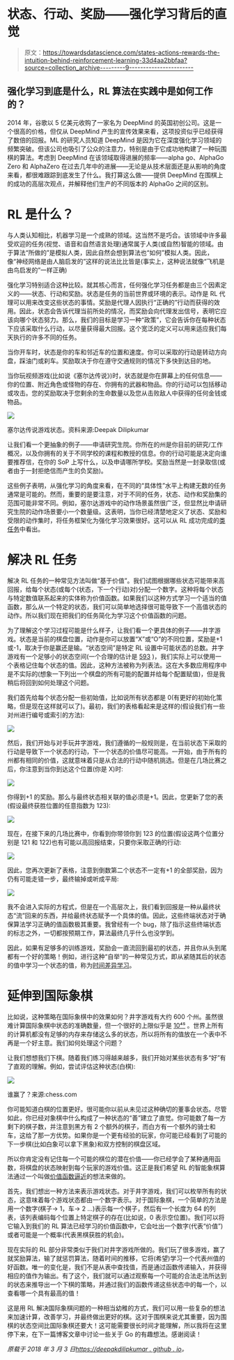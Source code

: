 # 状态、行动、奖励——强化学习背后的直觉

> 原文：<https://towardsdatascience.com/states-actions-rewards-the-intuition-behind-reinforcement-learning-33d4aa2bbfaa?source=collection_archive---------9----------------------->

## 强化学习到底是什么，RL 算法在实践中是如何工作的？

2014 年，谷歌以 5 亿美元收购了一家名为 DeepMind 的英国初创公司。这是一个很高的价格，但仅从 DeepMind 产生的宣传效果来看，这项投资似乎已经获得了数倍的回报。ML 的研究人员知道 DeepMind 是因为它在深度强化学习领域的频繁突破。但该公司也吸引了公众的注意力，特别是由于它成功地构建了一种玩围棋的算法。考虑到 DeepMind 在该领域取得进展的频率——alpha go、AlphaGo Zero 和 AlphaZero 在过去几年中的进展——无论是从技术层面还是从影响的角度来看，都很难跟踪到底发生了什么。我打算这么做——提供 DeepMind 在围棋上的成功的高层次观点，并解释他们生产的不同版本的 AlphaGo 之间的区别。

# RL 是什么？

与人类认知相比，机器学习是一个成熟的领域。这当然不是巧合。该领域中许多最受欢迎的任务(视觉、语音和自然语言处理)通常属于人类(或自然)智能的领域。由于算法“所做的”是模拟人类，因此自然会想到算法也“如何”模拟人类。因此，像“神经网络是由人脑启发的”这样的说法比比皆是(事实上，这种说法就像“飞机是由鸟启发的”一样正确)

强化学习特别适合这种比较。就其核心而言，任何强化学习任务都是由三个因素定义的——状态、行动和奖励。状态是任务的当前世界或环境的表示。动作是 RL 代理可以用来改变这些状态的事情。奖励是代理人因执行“正确的”行动而获得的效用。因此，状态会告诉代理当前所处的情况，而奖励会向代理发出信号，表明它应该向哪个状态努力。那么，我们的目标是学习一种“政策”，它会告诉你在每种状态下应该采取什么行动，以尽量获得最大回报。这个宽泛的定义可以用来适应我们每天执行的许多不同的任务。

当你开车时，状态是你的车和邻近车的位置和速度。你可以采取的行动是转动方向盘，踩油门或刹车。奖励取决于你在遵守交通规则的情况下多快到达目的地。

当你玩视频游戏(比如说《塞尔达传说》)时，状态就是你在屏幕上的任何信息——你的位置、附近角色或怪物的存在、你拥有的武器和物品。你的行动可以包括移动或攻击。您的奖励取决于您剩余的生命数量以及您从击败敌人中获得的任何金钱或物品。

![](img/3975c83148551893e3401ce5df73bc2a.png)

塞尔达传说游戏状态。资料来源:Deepak Dilipkumar

让我们看一个更抽象的例子——申请研究生院。你所在的州是你目前的研究/工作概况，以及你拥有的关于不同学校的课程和教授的信息。你的行动可能是决定向谁要推荐信，在你的 SoP 上写什么，以及申请哪所学校。奖励当然是一封录取信(或者由于一封拒绝信而产生的负奖励)。

这些例子表明，从强化学习的角度来看，在不同的“具体性”水平上构建无数的任务通常是可能的。然而，重要的是要注意，对于不同的任务，状态、动作和奖励集的范围可能非常不同。例如，塞尔达游戏中的动作场景虽然很广泛，但显然比申请研究生院的动作场景要小一个数量级。这表明，当你已经清楚地定义了状态、奖励和受限的动作集时，将任务框架化为强化学习效果很好。这可以从 RL 成功完成的[类任务](http://umichrl.pbworks.com/w/page/7597597/Successes%20of%20Reinforcement%20Learning)中看出。

# 解决 RL 任务

解决 RL 任务的一种常见方法叫做“基于价值”。我们试图根据哪些状态可能带来高回报，给每个状态(或每个(状态，下一个行动)对)分配一个数字。这种将每个状态与特定数值联系起来的实体称为价值函数。如果我们以这种方式学习一个适当的值函数，那么从一个特定的状态，我们可以简单地选择很可能导致下一个高值状态的动作。所以我们现在把我们的任务简化为学习这个价值函数的问题。

为了理解这个学习过程可能是什么样子，让我们看一个更具体的例子——井字游戏。状态是当前的棋盘位置，动作是你可以放置“X”或“O”的不同位置，奖励是+1 或-1，取决于你是赢还是输。“状态空间”是特定 RL 设置中可能状态的总数。井字游戏有一个足够小的状态空间(一个合理的估计是 [593](http://brianshourd.com/posts/2012-11-06-tilt-number-of-tic-tac-toe-boards.html) )，我们实际上可以使用一个表格记住每个状态的值。因此，这种方法被称为列表法。这在大多数应用程序中是不实际的(想象一下列出一个棋盘的所有可能的配置并给每个配置赋值)，但是我稍后将回到如何处理这个问题。

我们首先给每个状态分配一些初始值，比如说所有状态都是 0(有更好的初始化策略，但是现在这样就可以了)。最初，我们的表格看起来是这样的(假设我们有一些对州进行编号或索引的方法):

![](img/14ac7e24d16f15448260310a2504b4eb.png)

然后，我们开始与对手玩井字游戏，我们遵循的一般规则是，在当前状态下采取的行动是导致下一个状态的行动，下一个状态的价值尽可能高。一开始，由于所有的州都有相同的价值，这就意味着只是从合法的行动中随机挑选。但是在几场比赛之后，你注意到当你到达这个位置(你是 X)时:

![](img/9ebfa8059621ba8171884735a66abd6e.png)

你得到+1 的奖励。那么与最终状态相关联的值必须是+1。因此，您更新了您的表(假设最终获胜位置的任意指数为 123):

![](img/7e19a614794efb8ac31b196b528a0837.png)

现在，在接下来的几场比赛中，你看到你带领你到 123 的位置(假设这两个位置分别是 121 和 122)也有可能以高回报结束，只要你采取正确的行动:

![](img/e53c355219b34131e20194bbd21f0133.png)

因此，您再次更新了表格，注意到倒数第二个状态不一定有+1 的全部奖励，因为仍有可能走错一步，最终输掉或听成平局:

![](img/7a572dbcb61cb13133917a597d656e8a.png)

我不会进入实际的方程式，但是在一个高层次上，我们看到回报是一种从最终状态“流”回来的东西，并给最终状态赋予一个具体的值。因此，这些终端状态对于确保算法学习正确的值函数极其重要。我曾经有一个 bug，除了指示这些终端状态的标志之外，一切都按预期工作，算法最终几乎什么也没学到。

因此，如果有足够多的训练游戏，奖励会一直流回到最初的状态，并且你从头到尾都有一个好的策略！例如，进行这种“自举”的一种常见方式，即从紧随其后的状态的值中学习一个状态的值，称为[时间差异学习](https://web.stanford.edu/group/pdplab/pdphandbook/handbookch10.html)。

# 延伸到国际象棋

比如说，这种策略在国际象棋中的效果如何？井字游戏有大约 600 个州。虽然很难计算国际象棋中状态的准确数量，但一个很好的上限似乎是 [10⁴⁵](https://math.stackexchange.com/questions/1406919/how-many-legal-states-of-chess-exists) 。世界上所有的计算机都没有足够的内存来存储这么多的状态，所以将所有的值放在一个表中不再是一个好主意。我们如何处理这个问题？

让我们想想我们下棋。随着我们练习得越来越多，我们开始对某些状态有多“好”有了直观的理解。例如，尝试评估这种状态(白棋):

![](img/0d727c05200653d4abe0d86b6ebc7202.png)

谁赢了？来源:chess.com

你可能知道白棋的位置更好。很可能你以前从未见过这种确切的董事会状态。尽管如此，你已经对象棋中什么构成了一种状态的“善”建立了直觉。你可能数了每一方剩下的棋子数，并注意到黑方有 2 个额外的棋子，而白方有一个额外的骑士和车，这给了那一方优势。如果你是一个更有经验的玩家，你可能已经看到了可能的下一步棋(比如白象可以拿下黑象)和双方控制的棋盘区域。

所以你肯定没有记住每一个可能的棋位的潜在价值——你已经学会了某种通用函数，将棋盘的状态映射到每个玩家的游戏价值。这正是我们希望 RL 的智能象棋算法通过一个叫做[价值函数逼近](http://www0.cs.ucl.ac.uk/staff/d.silver/web/Teaching_files/FA.pdf)的想法来做的。

首先，我们想出一种方法来表示游戏状态。对于井字游戏，我们可以枚举所有的状态，这意味着每个游戏状态都由一个数字表示。对于国际象棋，一个简单的方法是用一个数字(棋子→ 1，车→ 2 …)表示每一个棋子，然后有一个长度为 64 的列表，该列表编码每个位置上特定棋子的存在(比如说，0 表示空位置)。我们可以将它输入到我们的 RL 算法已经学习的价值函数中，它会吐出一个数字(代表“价值”)或者可能是一个概率(代表黑棋获胜的机会)。

现在实际的 RL 部分非常类似于我们对井字游戏所做的。我们玩了很多游戏，赢了就奖励算法，输了就惩罚算法，随着时间的推移，它将(希望)学习一个代表州值的好函数。唯一的变化是，我们不是从表中查找值，而是通过函数传递输入，并获得相应的值作为输出。有了这个，我们就可以通过观察每一个可能的合法走法所达到的状态来推导出一个下棋的策略，并通过我们的函数传递这些状态中的每一个，以查看哪一个具有最高的值！

这是用 RL 解决国际象棋问题的一种相当幼稚的方式，我们可以用一些复杂的想法来加速计算，改善学习，并最终做出更好的棋。这对于围棋来说尤其重要，因为围棋的状态空间比国际象棋还要大！这可能需要很长时间才能理解，所以我将在这里停下来，在下一篇博客文章中讨论一些关于 Go 的有趣想法。感谢阅读！

*原载于 2018 年 3 月 3 日*[*https://deepakdilipkumar . github . io*](https://deepakdilipkumar.github.io/alphago/)*。*